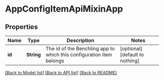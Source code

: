 # AppConfigItemApiMixinApp


## Properties
Name | Type | Description | Notes
------------ | ------------- | ------------- | -------------
**id** | **String** | The id of the Benchling app to which this configuration item belongs | [optional] [default to nothing]


[[Back to Model list]](../README.md#models) [[Back to API list]](../README.md#api-endpoints) [[Back to README]](../README.md)


